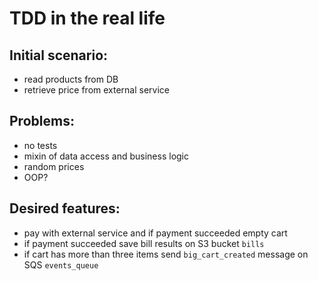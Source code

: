 # TDD in the real life

## Initial scenario:
* read products from DB
* retrieve price from external service

## Problems:
* no tests
* mixin of data access and business logic
* random prices
* OOP?

## Desired features:
* pay with external service and if payment succeeded empty cart
* if payment succeeded save bill results on S3 bucket `bills`
* if cart has more than three items send `big_cart_created` message on SQS `events_queue`
